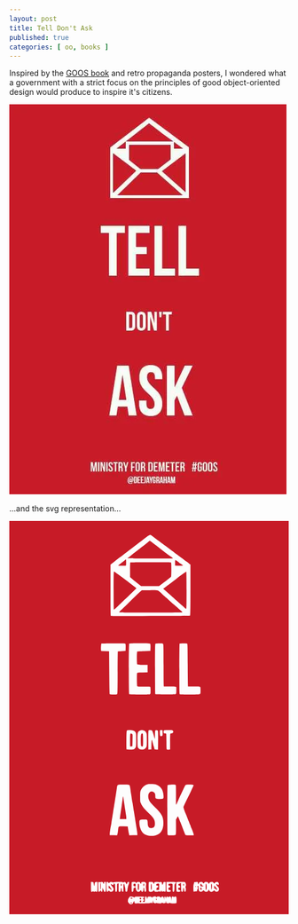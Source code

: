 ```yaml
---
layout: post
title: Tell Don't Ask
published: true
categories: [ oo, books ]
---
```


Inspired by the [GOOS book](http://www.amazon.co.uk/Growing-Object-Oriented-Software-Guided-Signature/dp/0321503627) 
and retro propaganda posters, I wondered what a government with a strict 
focus on the principles of good object-oriented design would produce to inspire 
it's citizens.

![tell don't ask](/img/posts/tell-dont-ask/tell-dont-ask.webp)

...and the svg representation...

<svg version="1.0" xmlns="http://www.w3.org/2000/svg"
 width="900.000000pt" height="1266.000000pt" viewBox="0 0 900.000000 1266.000000"
 preserveAspectRatio="xMidYMid meet">
<g transform="translate(0.000000,1266.000000) scale(0.100000,-0.100000)"
fill="#c71b27" stroke="none">
<path d="M0 6330 l0 -6330 4500 0 4500 0 0 6330 0 6330 -4500 0 -4500 0 0
-6330z m4575 5865 c68 -52 201 -152 219 -165 11 -8 215 -159 451 -335 237
-176 446 -332 465 -345 35 -25 51 -37 99 -77 l26 -21 0 -816 c0 -543 -3 -818
-10 -825 -12 -12 -2536 -18 -2554 -7 -8 5 -11 248 -11 829 l0 822 111 84 c61
47 116 90 122 96 7 6 33 27 59 46 67 48 349 263 758 578 200 154 226 167 265
136z m-836 -3489 c8 -9 11 -50 9 -122 l-3 -109 -122 -5 c-67 -3 -124 -8 -127
-11 -3 -3 -6 -310 -6 -682 -1 -591 -3 -679 -16 -692 -20 -20 -228 -22 -241 -2
-4 6 -10 320 -13 697 l-5 685 -127 3 -127 3 -6 30 c-7 30 2 196 11 211 3 4
175 7 383 8 314 0 380 -2 390 -14z m800 0 c8 -9 11 -51 9 -122 l-3 -109 -205
-5 c-113 -3 -211 -9 -217 -13 -19 -12 -18 -400 0 -416 8 -6 76 -12 173 -13
l159 -3 0 -120 0 -120 -166 -3 c-163 -2 -167 -3 -173 -25 -10 -36 -6 -401 4
-417 8 -13 42 -15 207 -15 109 0 204 -4 211 -8 8 -6 12 -41 12 -118 0 -108 0
-110 -26 -119 -39 -15 -647 -13 -662 2 -17 17 -17 1609 0 1626 19 19 661 17
677 -2z m415 -8 c14 -20 16 -102 16 -695 0 -531 3 -673 13 -674 6 -1 86 -1
177 0 96 2 177 -2 193 -8 l27 -11 0 -104 c0 -84 -3 -106 -17 -117 -13 -11 -79
-14 -334 -14 -174 0 -321 4 -326 8 -4 5 -8 371 -8 813 0 704 2 806 15 814 8 5
63 10 122 10 99 0 108 -2 122 -22z m776 12 c13 -8 15 -98 18 -695 1 -377 6
-685 10 -686 4 0 88 -1 187 -1 99 0 188 -5 198 -10 14 -7 17 -24 17 -112 0
-87 -3 -105 -18 -119 -16 -15 -54 -17 -328 -16 -171 0 -316 4 -323 9 -11 6
-13 161 -13 814 0 443 3 810 7 816 8 13 225 13 245 0z m-1735 -2798 c32 -10
51 -24 67 -51 22 -34 23 -45 23 -251 0 -191 -2 -218 -18 -245 -37 -61 -60 -69
-176 -66 -58 1 -110 6 -114 10 -4 4 -7 138 -5 298 2 232 6 293 17 307 18 21
139 20 206 -2z m345 -1 c35 -14 50 -28 67 -62 21 -41 22 -57 23 -240 0 -176
-2 -199 -20 -237 -25 -51 -64 -73 -132 -74 -60 0 -107 23 -131 64 -15 25 -17
61 -17 246 0 246 5 263 77 301 47 25 75 25 133 2z m249 9 c17 -9 44 -80 73
-195 6 -22 14 -51 18 -65 10 -31 11 -26 13 133 2 92 5 120 17 127 15 10 59 5
73 -9 10 -10 13 -136 9 -408 l-2 -203 -55 0 c-52 0 -55 2 -61 28 -3 15 -11 45
-18 67 -15 45 -42 146 -51 188 -3 15 -10 27 -15 27 -5 0 -11 -64 -12 -152 l-3
-153 -47 -3 -48 -3 -1 48 c-4 456 -2 565 12 574 19 12 76 11 98 -1z m349 -78
c2 -53 -1 -89 -9 -98 -14 -17 -51 -18 -67 -2 -13 13 -17 169 -5 182 4 4 23 6
43 4 l35 -3 3 -83z m326 72 c36 -35 12 -94 -38 -94 -22 0 -36 -6 -40 -16 -3
-9 -6 -125 -6 -259 l0 -242 -29 -6 c-31 -7 -73 1 -82 16 -4 5 -7 117 -7 249 0
133 -4 244 -9 249 -4 4 -24 9 -43 11 -33 3 -35 6 -38 41 -5 63 4 67 149 67
103 0 131 -3 143 -16z m-536 -1739 c86 -30 151 -85 190 -160 29 -55 52 -155
52 -225 0 -75 -8 -80 -132 -80 -109 0 -132 10 -133 61 -1 19 -2 51 -3 71 -4
88 -114 139 -180 83 -70 -59 -61 -218 18 -319 22 -28 95 -106 164 -173 209
-205 259 -302 260 -503 0 -223 -94 -361 -272 -399 -157 -33 -312 5 -399 99
-57 61 -103 202 -103 314 0 96 8 102 134 104 100 2 106 1 119 -20 9 -14 15
-52 15 -95 2 -125 43 -173 139 -157 48 7 53 11 76 47 13 21 18 48 18 98 0 119
-43 187 -232 365 -35 33 -82 80 -104 105 -39 42 -105 141 -105 157 0 4 -8 21
-17 37 -15 25 -18 56 -18 195 1 146 3 170 22 210 40 88 126 164 213 191 46 14
232 10 278 -6z m-858 -20 c9 -9 20 -51 27 -103 6 -48 18 -132 27 -187 9 -55
21 -136 27 -179 5 -44 13 -84 16 -89 3 -5 11 -52 18 -105 8 -53 21 -142 31
-197 9 -55 22 -140 30 -190 18 -121 38 -247 60 -380 10 -60 18 -126 18 -145
l1 -35 -131 -3 -130 -3 -13 63 c-7 35 -18 99 -25 143 l-11 80 -143 3 c-167 3
-153 14 -170 -138 -6 -52 -15 -108 -21 -123 l-11 -28 -117 3 -118 3 1 40 c1
46 20 178 34 245 6 25 15 74 20 110 4 36 15 108 24 160 8 52 22 142 31 200 9
58 23 141 30 185 7 44 21 127 30 185 9 58 23 148 32 200 8 52 20 134 27 182
18 128 10 123 217 121 140 -2 176 -6 189 -18z m1493 1 c4 -6 7 -149 6 -319 -1
-169 0 -309 3 -312 2 -3 13 14 23 38 10 23 33 76 53 117 94 202 210 449 221
470 10 19 83 28 184 22 52 -3 80 -9 84 -18 2 -7 -46 -116 -107 -241 -62 -125
-136 -278 -166 -338 -30 -61 -54 -119 -54 -130 0 -20 40 -137 65 -190 8 -16
31 -73 50 -125 20 -52 42 -108 49 -125 7 -16 22 -52 31 -80 10 -27 22 -54 27
-60 4 -5 8 -15 8 -23 0 -8 6 -28 14 -45 43 -95 86 -210 86 -232 l0 -25 -129 0
c-93 0 -132 4 -138 13 -9 14 -45 106 -155 395 -45 117 -84 209 -89 205 -4 -4
-19 -30 -34 -58 l-27 -50 2 -232 c1 -153 -2 -239 -10 -252 -10 -19 -20 -21
-130 -21 -108 0 -120 2 -130 19 -7 13 -10 283 -10 804 0 633 3 787 13 795 13
11 193 21 232 13 11 -2 23 -9 28 -15z m-2655 -3128 c5 -7 13 -40 17 -73 7 -49
9 -55 16 -35 4 14 7 41 8 61 1 44 16 59 58 59 l33 0 0 -155 c0 -135 -2 -156
-16 -162 -9 -3 -25 -1 -36 6 -15 10 -23 10 -35 0 -11 -10 -19 -10 -34 -1 -14
9 -25 10 -40 1 -45 -24 -49 -10 -49 156 l0 155 34 0 c18 0 38 -6 44 -12z m212
2 c9 -5 19 -5 27 1 6 6 24 9 39 7 22 -2 30 -10 36 -36 10 -39 28 -33 28 9 0
26 3 29 30 29 l30 0 0 -144 c0 -79 -3 -151 -6 -160 -7 -18 -54 -22 -54 -5 0 5
-9 29 -19 52 -10 23 -21 51 -24 62 -2 11 -5 -6 -6 -37 0 -31 -4 -63 -7 -72
-10 -25 -33 -19 -40 11 l-7 26 -19 -26 c-25 -34 -58 -36 -58 -4 -1 12 -2 78
-4 147 -1 69 -1 131 2 138 5 14 31 16 52 2z m274 -12 l16 -23 16 23 c18 25 81
31 102 10 10 -10 17 -10 31 -1 25 16 280 16 299 1 9 -8 16 -8 24 0 22 22 58
14 69 -15 6 -15 16 -34 22 -42 10 -11 14 -7 23 25 9 31 16 40 37 42 23 3 27 0
27 -22 0 -15 -4 -34 -9 -44 -17 -30 -40 -125 -44 -180 -5 -61 -16 -77 -46 -67
-17 5 -21 14 -21 53 0 26 -5 65 -11 87 -6 22 -15 60 -21 84 -17 72 -31 25 -32
-108 l-1 -116 -25 0 c-22 0 -25 5 -28 40 -4 59 -11 87 -22 80 -6 -3 -10 -28
-10 -54 0 -49 -12 -71 -41 -71 -26 0 -30 26 -28 154 2 64 1 118 -2 121 -3 2
-15 -2 -27 -11 -21 -14 -22 -22 -20 -130 1 -119 -5 -139 -38 -132 -17 3 -19
15 -22 123 -2 98 -5 122 -19 133 -24 17 -33 15 -33 -8 0 -31 -28 -36 -61 -11
-27 20 -29 20 -29 4 0 -10 13 -33 29 -51 49 -53 61 -75 61 -110 0 -69 -85
-108 -130 -60 l-20 22 -23 -22 c-33 -31 -43 -28 -51 16 -8 50 -8 267 1 275 13
14 41 6 57 -15z m876 2 c0 -11 3 -20 8 -20 4 0 15 9 25 20 12 14 29 20 57 20
35 0 43 -4 58 -30 21 -37 30 -38 34 -2 3 25 6 27 58 30 46 2 59 -1 79 -19 21
-20 23 -28 17 -78 -7 -65 -7 -61 0 -124 3 -26 3 -59 0 -72 -12 -47 -58 -21
-58 32 0 44 -8 73 -18 73 -6 0 -10 -15 -10 -34 0 -67 -11 -96 -35 -96 -17 0
-26 9 -35 33 -10 30 -12 31 -22 12 -16 -30 -39 -45 -70 -45 -43 0 -74 37 -83
99 -4 29 -10 51 -14 49 -3 -2 -18 -10 -33 -17 -23 -12 -28 -21 -28 -53 0 -45
-15 -78 -34 -78 -8 0 -17 7 -20 16 -8 21 -10 280 -1 293 3 6 33 11 66 11 52 0
59 -2 59 -20z m572 -19 c17 -34 23 -32 30 14 3 17 12 20 72 23 41 2 73 -2 82
-9 10 -8 14 -8 14 0 0 6 15 11 34 11 35 0 46 -15 46 -68 0 -15 5 -22 13 -20
10 4 19 23 33 76 3 8 16 12 36 10 l33 -3 2 -145 c3 -156 -3 -183 -36 -163 -15
9 -28 10 -47 3 -31 -12 -54 1 -55 34 -1 15 -4 11 -10 -11 -10 -34 -26 -42 -46
-22 -9 9 -19 9 -41 0 -16 -7 -49 -11 -73 -9 -37 3 -46 7 -58 33 -14 28 -15 29
-24 8 -17 -38 -93 -56 -138 -33 -17 10 -19 23 -19 154 0 78 3 146 7 150 4 4
34 6 68 4 57 -3 61 -5 77 -37z m725 22 c3 -7 -7 -23 -21 -36 -25 -23 -26 -29
-26 -129 0 -111 -12 -147 -44 -135 -14 5 -16 24 -16 127 l0 120 -26 11 c-16 6
-43 6 -68 1 -35 -6 -41 -11 -41 -32 0 -20 6 -26 30 -30 24 -4 30 -10 30 -30 0
-20 -6 -26 -27 -28 -30 -4 -38 -17 -31 -55 4 -20 11 -27 27 -27 12 0 30 -6 40
-13 17 -13 17 -14 1 -30 -20 -20 -105 -23 -123 -5 -8 8 -12 58 -12 160 l0 149
152 -3 c109 -2 153 -6 155 -15z m303 -6 c25 -36 30 -79 13 -115 -12 -25 -13
-35 -4 -46 7 -8 11 -38 9 -73 -3 -54 -5 -58 -28 -58 -22 0 -25 5 -28 40 -4 59
-11 87 -22 80 -6 -3 -10 -28 -10 -54 0 -56 -20 -82 -48 -64 -13 8 -17 27 -18
89 -3 214 -3 210 -19 187 -8 -12 -28 -23 -43 -25 -21 -2 -27 -8 -27 -28 0 -18
6 -26 23 -28 23 -3 47 -36 38 -51 -3 -5 -19 -11 -36 -15 -28 -5 -31 -9 -28
-38 2 -27 8 -34 28 -36 38 -6 52 -21 39 -43 -7 -15 -21 -19 -57 -19 -27 0 -53
5 -60 12 -13 13 -18 289 -6 301 4 3 65 6 137 6 123 0 132 -2 147 -22z m401 15
c0 -4 2 -17 3 -30 4 -31 26 -54 26 -26 0 40 28 64 76 64 38 0 46 -4 56 -25 14
-32 31 -32 52 1 15 22 23 25 64 22 41 -3 49 -7 62 -34 l15 -30 20 30 c17 26
29 32 64 34 40 3 47 0 73 -30 15 -18 28 -27 28 -20 0 24 40 52 75 52 25 0 39
-6 49 -22 22 -35 23 -59 3 -72 -14 -9 -20 -8 -28 7 -6 9 -19 17 -30 17 -18 0
-18 -2 -5 -27 8 -16 25 -39 39 -51 40 -37 51 -74 37 -117 -19 -58 -83 -73
-126 -30 l-25 26 -30 -26 c-17 -14 -42 -25 -55 -25 -35 0 -71 26 -79 58 l-7
27 -13 -32 c-24 -57 -93 -69 -133 -23 -21 26 -26 25 -56 -5 -28 -28 -52 -31
-91 -13 -29 13 -34 27 -38 118 -2 49 -6 65 -17 65 -19 0 -26 -45 -9 -56 11 -6
11 -12 0 -32 -7 -13 -16 -40 -20 -58 -6 -31 -10 -34 -42 -34 -18 0 -40 -4 -47
-9 -23 -14 -32 7 -32 75 -1 114 1 133 16 184 l15 51 54 1 c30 1 55 -2 56 -5z
m-1348 -472 c21 -17 26 -18 31 -5 4 10 20 15 49 15 35 0 48 -5 60 -22 l16 -23
16 23 c34 46 84 17 87 -51 1 -39 2 -38 7 13 5 46 9 55 26 55 16 0 21 -9 26
-40 5 -34 6 -36 8 -10 2 50 14 60 51 45 23 -10 34 -10 43 -1 6 6 18 11 26 11
34 0 46 -20 52 -82 l6 -63 2 60 c2 80 11 93 52 78 24 -9 35 -9 50 0 14 9 24 9
37 1 14 -9 18 -29 20 -104 2 -52 -2 -98 -7 -103 -14 -14 -193 -10 -202 5 -6 9
-12 8 -26 -3 -12 -10 -31 -13 -58 -9 -38 5 -40 7 -44 45 l-5 40 -5 -40 c-6
-39 -7 -40 -50 -43 -34 -3 -47 1 -54 14 -9 16 -11 16 -23 -1 -11 -15 -26 -18
-81 -16 -37 1 -73 7 -79 12 -8 7 -14 6 -19 -1 -9 -15 -71 -12 -84 4 -7 8 -15
31 -19 53 l-7 38 -5 -50 c-4 -38 -9 -51 -23 -53 -12 -3 -20 4 -24 19 -6 21 -7
22 -13 3 -6 -16 -18 -19 -86 -22 -172 -6 -306 -7 -316 -1 -5 3 -28 3 -51 -2
-55 -10 -75 2 -79 47 l-3 36 -30 -53 c-28 -49 -34 -54 -68 -57 -32 -3 -43 2
-72 31 -24 24 -35 44 -35 65 0 55 12 90 42 122 27 30 32 32 84 28 38 -3 59
-10 68 -23 13 -18 14 -18 20 2 6 20 14 21 156 21 154 0 185 -8 142 -36 -25
-17 -29 -47 -7 -56 8 -3 15 -12 15 -20 0 -7 -7 -16 -15 -20 -8 -3 -15 -15 -15
-26 0 -17 5 -21 28 -18 27 3 27 4 28 80 2 81 7 98 29 98 18 0 47 -29 40 -41
-4 -5 -1 -17 4 -26 9 -15 10 -13 11 12 1 46 10 53 72 53 49 -1 57 -3 62 -22
l6 -21 18 22 c12 16 24 21 38 17 12 -3 25 -1 28 5 10 16 20 14 49 -9z"/>
<path d="M4463 11973 c-301 -238 -428 -337 -475 -370 -17 -13 -53 -42 -82 -66
-28 -24 -61 -49 -73 -56 -13 -6 -23 -16 -23 -21 0 -11 1452 -14 1463 -4 3 3
-20 24 -51 45 -97 67 -156 109 -182 129 -14 11 -48 37 -76 57 -61 46 -117 89
-158 124 -38 32 -275 209 -279 209 -2 0 -31 -21 -64 -47z"/>
<path d="M3728 11403 c-18 -20 -29 -29 -145 -116 -46 -33 -81 -62 -79 -65 6
-5 247 -4 253 2 10 10 8 189 -2 193 -6 2 -18 -5 -27 -14z"/>
<path d="M5340 11311 l0 -89 74 -4 c41 -2 100 -1 131 2 l56 5 -50 38 c-28 20
-55 37 -60 37 -5 0 -11 4 -13 8 -5 13 -114 92 -126 92 -8 0 -12 -28 -12 -89z"/>
<path d="M3897 11323 c-4 -3 -7 -111 -7 -239 l0 -233 87 -73 c48 -40 128 -105
178 -145 l90 -72 289 -1 289 0 114 88 c63 48 126 96 141 107 49 36 127 100
134 110 4 6 8 110 8 231 0 193 -2 223 -16 228 -21 8 -1299 8 -1307 -1z"/>
<path d="M3360 10421 c0 -336 4 -612 8 -615 5 -3 33 18 63 46 89 84 465 446
568 546 l96 93 -35 30 c-78 68 -673 509 -686 509 -12 0 -14 -93 -14 -609z"/>
<path d="M5369 10787 c-178 -133 -344 -258 -367 -277 l-44 -35 30 -25 c58 -49
157 -137 262 -230 58 -52 142 -126 186 -165 43 -38 101 -91 129 -116 27 -25
66 -60 85 -77 19 -18 41 -32 48 -32 9 0 12 126 12 594 0 339 -4 597 -9 600 -5
3 -154 -103 -332 -237z"/>
<path d="M4202 10368 c-37 -34 -196 -188 -355 -342 -158 -155 -292 -282 -297
-284 -6 -2 -10 -10 -10 -18 0 -12 146 -14 1014 -14 610 0 1017 4 1021 9 3 5
-16 27 -42 48 -26 21 -54 45 -63 53 -22 20 -83 74 -145 129 -48 42 -187 165
-209 186 -6 6 -32 28 -57 50 -25 22 -85 76 -133 120 -153 138 -111 125 -403
125 l-254 0 -67 -62z"/>
<path d="M3901 5807 c-7 -7 -11 -80 -11 -210 l0 -198 38 3 37 3 5 175 c4 96 3
186 0 199 -7 28 -51 46 -69 28z"/>
<path d="M4257 5806 c-8 -8 -17 -41 -19 -73 -7 -80 -2 -294 7 -315 7 -19 50
-25 59 -9 12 19 7 382 -5 397 -15 18 -24 18 -42 0z"/>
<path d="M3659 3789 c0 -2 -4 -38 -9 -79 -12 -94 -52 -377 -70 -485 -5 -33
-12 -84 -15 -112 l-6 -53 106 0 105 0 -1 43 c0 23 -5 67 -10 97 -5 30 -16 98
-23 150 -8 52 -22 142 -31 200 -8 58 -20 133 -24 168 -5 35 -12 66 -15 69 -3
4 -6 4 -7 2z"/>
<path d="M2930 906 c0 -59 4 -108 10 -111 6 -4 10 33 10 104 0 67 -4 111 -10
111 -6 0 -10 -41 -10 -104z"/>
<path d="M3596 973 c-9 -10 -7 -61 3 -67 10 -7 21 16 21 44 0 20 -13 33 -24
23z"/>
<path d="M3200 875 c0 -41 2 -45 25 -45 18 0 28 -7 35 -25 12 -31 30 -33 30
-4 0 12 -16 39 -35 60 -19 22 -35 44 -35 49 0 6 -4 10 -10 10 -5 0 -10 -20
-10 -45z"/>
<path d="M4007 973 c-4 -3 -7 -19 -7 -35 0 -21 6 -31 26 -38 40 -16 44 -13 44
35 0 43 -1 45 -28 45 -16 0 -32 -3 -35 -7z"/>
<path d="M4140 879 c0 -90 2 -100 18 -97 14 3 17 17 20 92 3 86 -3 105 -30
106 -5 0 -8 -45 -8 -101z"/>
<path d="M4318 963 c-2 -10 -1 -29 2 -43 l7 -25 12 29 c12 30 9 56 -8 56 -5 0
-11 -8 -13 -17z"/>
<path d="M4768 983 c-45 -7 -48 -63 -3 -63 15 0 26 -8 30 -21 8 -24 -1 -35
-30 -41 -15 -2 -21 -12 -23 -41 l-3 -38 43 3 43 3 2 103 c3 111 7 105 -59 95z"/>
<path d="M4560 881 c0 -59 4 -101 10 -101 15 0 21 39 18 119 -2 48 -7 76 -15
79 -10 3 -13 -21 -13 -97z"/>
<path d="M5607 974 c-10 -11 -8 -52 3 -59 13 -8 25 44 13 56 -5 5 -12 6 -16 3z"/>
<path d="M6163 972 c-8 -5 -10 -21 -7 -43 6 -33 7 -34 50 -34 28 0 44 4 44 12
0 7 -10 12 -22 10 -16 -1 -23 5 -30 31 -9 33 -15 37 -35 24z"/>
<path d="M6329 973 c-6 -48 -6 -159 0 -176 l8 -21 12 22 c16 30 11 174 -6 180
-7 2 -13 0 -14 -5z"/>
<path d="M6505 968 c-10 -24 -1 -178 10 -178 13 0 19 170 6 183 -7 7 -12 5
-16 -5z"/>
<path d="M6600 877 c0 -55 1 -57 23 -52 16 4 24 0 32 -17 12 -26 40 -31 40 -6
0 9 -16 33 -36 55 -19 21 -40 47 -47 58 -10 17 -11 11 -12 -38z"/>
<path d="M5994 899 c-3 -6 -1 -16 5 -22 8 -8 11 -5 11 11 0 24 -5 28 -16 11z"/>
<path d="M6153 844 c-7 -18 12 -64 26 -64 16 0 23 38 11 60 -13 24 -28 26 -37
4z"/>
<path d="M3907 524 c-12 -13 4 -24 34 -24 20 0 29 4 27 13 -5 13 -50 22 -61
11z"/>
<path d="M4207 524 c-13 -13 -7 -42 10 -48 21 -8 36 6 31 30 -3 19 -29 30 -41
18z"/>
<path d="M4726 491 c-3 -4 1 -17 9 -27 14 -18 14 -18 15 9 0 26 -13 36 -24 18z"/>
<path d="M4217 439 c-21 -12 -22 -45 -1 -53 22 -9 34 1 34 29 0 29 -10 36 -33
24z"/>
<path d="M3910 366 c0 -10 9 -16 21 -16 24 0 21 23 -4 28 -10 2 -17 -3 -17
-12z"/>
</g>
</svg>




